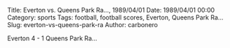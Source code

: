 Title: Everton vs. Queens Park Ra…, 1989/04/01
Date: 1989/04/01 00:00
Category: sports
Tags: football, football scores, Everton, Queens Park Ra…
Slug: everton-vs-queens-park-ra
Author: carbonero


Everton 4 - 1 Queens Park Ra…

